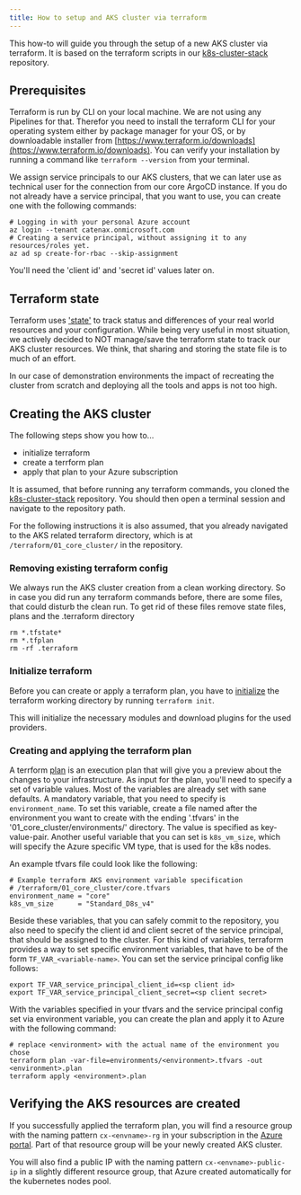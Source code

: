 ```yaml
---
title: How to setup and AKS cluster via terraform
---
```


This how-to will guide you through the setup of a new AKS cluster via terraform. It is based on the terraform scripts in
our [k8s-cluster-stack](https://github.com/catenax-ng/k8s-cluster-stack) repository.

## Prerequisites

Terraform is run by CLI on your local machine. We are not using any Pipelines for that. Therefor you need to install the
terraform CLI for your operating system either by package manager for your OS, or by downloadable installer
from [https://www.terraform.io/downloads](https://www.terraform.io/downloads). You can verify your installation by
running a command like `terraform --version` from your terminal.

We assign service principals to our AKS clusters, that we can later use as technical user for the connection from our
core ArgoCD instance. If you do not already have a service principal, that you want to use, you can create one with the
following commands:

```shell
# Logging in with your personal Azure account
az login --tenant catenax.onmicrosoft.com
# Creating a service principal, without assigning it to any resources/roles yet.
az ad sp create-for-rbac --skip-assignment
```

You'll need the 'client id' and 'secret id' values later on.

## Terraform state

Terraform uses ['state'](https://www.terraform.io/language/state) to track status and differences of your real world
resources and your configuration. While being very useful in most situation, we actively decided to NOT manage/save the
terraform state to track our AKS cluster resources. We think, that sharing and storing the state file is to much of an
effort.

In our case of demonstration environments the impact of recreating the cluster from scratch and deploying all the tools
and apps is not too high.

## Creating the AKS cluster

The following steps show you how to...

- initialize terraform
- create a terrform plan
- apply that plan to your Azure subscription

It is assumed, that before running any terraform commands, you cloned
the [k8s-cluster-stack](https://github.com/catenax-ng/k8s-cluster-stack)
repository. You should then open a terminal session and navigate to the repository path.

For the following instructions it is also assumed, that you already navigated to the AKS related terraform directory,
which is at `/terraform/01_core_cluster/` in the repository.

### Removing existing terraform config

We always run the AKS cluster creation from a clean working directory. So in case you did run any terraform commands
before, there are some files, that could disturb the clean run. To get rid of these files remove state files, plans and
the .terraform directory

```shell
rm *.tfstate*
rm *.tfplan
rm -rf .terraform
```

### Initialize terraform

Before you can create or apply a terraform plan, you have to [initialize](https://www.terraform.io/cli/commands/init)
the terraform working directory by running `terraform init`.

This will initialize the necessary modules and download plugins for the used providers.

### Creating and applying the terraform plan

A terrform [plan](https://www.terraform.io/cli/commands/plan) is an execution plan that will give you a preview about
the changes to your infrastructure. As input for the plan, you'll need to specify a set of variable values. Most of the
variables are already set with sane defaults. A mandatory variable, that you need to specify is `environment_name`. To
set this variable, create a file named after the environment you want to create with the ending '.tfvars' in the
'01_core_cluster/environments/' directory. The value is specified as key-value-pair. Another useful variable that you
can set is `k8s_vm_size`, which will specify the Azure specific VM type, that is used for the k8s nodes.

An example tfvars file could look like the following:

```hcl
# Example terraform AKS environment variable specification
# /terraform/01_core_cluster/core.tfvars
environment_name = "core"
k8s_vm_size      = "Standard_D8s_v4"
```

Beside these variables, that you can safely commit to the repository, you also need to specify the client id and client
secret of the service principal, that should be assigned to the cluster. For this kind of variables, terraform provides
a way to set specific environment variables, that have to be of the form
`TF_VAR_<variable-name>`. You can set the service principal config like follows:

```shell
export TF_VAR_service_principal_client_id=<sp client id>
export TF_VAR_service_principal_client_secret=<sp client secret>
```

With the variables specified in your tfvars and the service principal config set via environment variable, you can
create the plan and apply it to Azure with the following command:

```shell
# replace <environment> with the actual name of the environment you chose
terraform plan -var-file=environments/<environment>.tfvars -out <environment>.plan
terraform apply <environment>.plan
```

## Verifying the AKS resources are created

If you successfully applied the terraform plan, you will find a resource group with the naming pattern `cx-<envname>-rg`
in your subscription in the [Azure portal](https://portal.azure.com/). Part of that resource group will be your newly
created AKS cluster.

You will also find a public IP with the naming pattern `cx-<envname>-public-ip` in a slightly different resource group,
that Azure created automatically for the kubernetes nodes pool.
